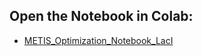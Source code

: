 ## Open the Notebook in Colab:
* [METIS_Optimization_Notebook_LacI](https://colab.research.google.com/github/amirpandi/METIS/blob/main/Examples/LacI/Code/METIS_Optimization_Notebook_LacI.ipynb)